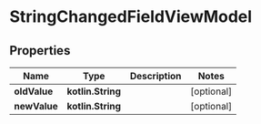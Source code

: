 
# StringChangedFieldViewModel

## Properties
| Name | Type | Description | Notes |
| ------------ | ------------- | ------------- | ------------- |
| **oldValue** | **kotlin.String** |  |  [optional] |
| **newValue** | **kotlin.String** |  |  [optional] |



